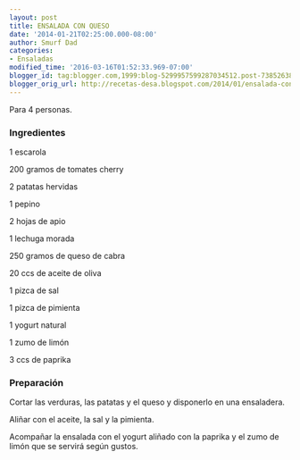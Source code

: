 ```yaml
---
layout: post
title: ENSALADA CON QUESO
date: '2014-01-21T02:25:00.000-08:00'
author: Smurf Dad
categories:
- Ensaladas
modified_time: '2016-03-16T01:52:33.969-07:00'
blogger_id: tag:blogger.com,1999:blog-5299957599287034512.post-7385263842305443150
blogger_orig_url: http://recetas-desa.blogspot.com/2014/01/ensalada-con-queso.html
---
```


Para 4 personas.

<h3>Ingredientes</h3>


1 escarola

200 gramos de tomates cherry

2 patatas hervidas

1 pepino

2 hojas de apio

1 lechuga morada

250 gramos de queso de cabra

20 ccs de aceite de oliva

1 pizca de sal

1 pizca de pimienta

1 yogurt natural

1 zumo de lim&oacute;n

3 ccs de paprika

<h3>Preparaci&oacute;n</h3>


Cortar las verduras, las patatas y el queso y disponerlo en una ensaladera.

Ali&ntilde;ar con el aceite, la sal y la pimienta.

Acompa&ntilde;ar la ensalada con el yogurt ali&ntilde;ado con la paprika y el zumo de lim&oacute;n que se servir&aacute; seg&uacute;n gustos.


